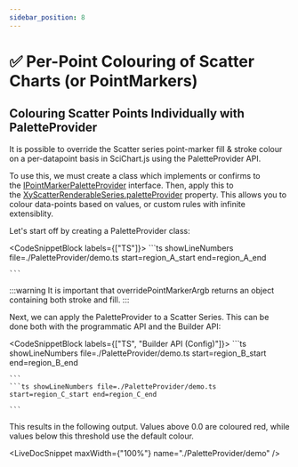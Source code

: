 ```yaml
---
sidebar_position: 8
---
```


# ✅ Per-Point Colouring of Scatter Charts (or PointMarkers)

Colouring Scatter Points Individually with PaletteProvider
----------------------------------------------------------

It is possible to override the Scatter series point-marker fill & stroke colour on a per-datapoint basis in SciChart.js using the PaletteProvider API.

To use this, we must create a class which implements or confirms to the [IPointMarkerPaletteProvider](https://www.scichart.com/documentation/js/current/typedoc/interfaces/ipointmarkerpaletteprovider.html) interface. Then, apply this to the [XyScatterRenderableSeries.paletteProvider](https://www.scichart.com/documentation/js/current/typedoc/classes/xyscatterrenderableseries.html#paletteprovider) property. This allows you to colour data-points based on values, or custom rules with infinite extensiblity.

Let's start off by creating a PaletteProvider class:

<CodeSnippetBlock labels={["TS"]}>
    ```ts showLineNumbers file=./PaletteProvider/demo.ts start=region_A_start end=region_A_end
 
    ```
</CodeSnippetBlock>

:::warning
It is important that overridePointMarkerArgb returns an object containing both stroke and fill.
:::

Next, we can apply the PaletteProvider to a Scatter Series. This can be done both with the programmatic API and the Builder API:

<CodeSnippetBlock labels={["TS", "Builder API (Config)"]}>
    ```ts showLineNumbers file=./PaletteProvider/demo.ts start=region_B_start end=region_B_end
 
    ```
    ```ts showLineNumbers file=./PaletteProvider/demo.ts start=region_C_start end=region_C_end
 
    ```
</CodeSnippetBlock>

This results in the following output. Values above 0.0 are coloured red, while values below this threshold use the default colour.

<LiveDocSnippet maxWidth={"100%"} name="./PaletteProvider/demo" />